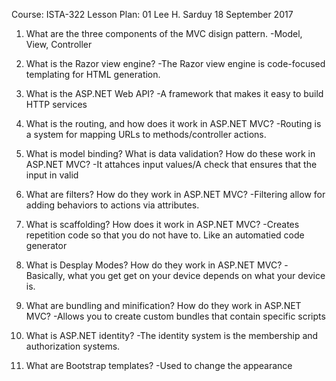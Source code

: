 Course: ISTA-322
Lesson Plan: 01
Lee H. Sarduy
18 September 2017

1. What are the three components of the MVC disign pattern.
-Model, View, Controller

2. What is the Razor view engine?
-The Razor view engine is code-focused templating for HTML generation.

3. What is the ASP.NET Web API?
-A framework that makes it easy to build HTTP services

4. What is the routing, and how does it work in ASP.NET MVC?
-Routing is a system for mapping URLs to methods/controller actions.

5. What is model binding? What is data validation? How do these work in ASP.NET MVC?
-It attahces input values/A check that ensures that the input in valid

6. What are filters? How do they work in ASP.NET MVC?
-Filtering allow for adding behaviors to actions via attributes.

7. What is scaffolding? How does it work in ASP.NET MVC?
-Creates repetition code so that you do not have to. Like an automatied code generator

8. What is Desplay Modes? How do they work in ASP.NET MVC?
-Basically, what you get get on your device depends on what your device is.

9. What are bundling and minification? How do they work in ASP.NET MVC?
-Allows you to create custom bundles that contain specific scripts

10. What is ASP.NET identity?
-The identity system is the membership and authorization systems.

11. What are Bootstrap templates?
-Used to change the appearance

